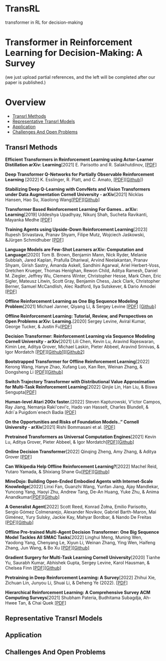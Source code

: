 # TransRL
transformer in RL for decision-making 




# Transformer in Reinforcement Learning for Decision-Making: A Survey 

(we just upload partial references, and the left will be completed after our paper is published.)


# Overview
 - [Transrl Methods](##Transrl)
 - [Representative Transrl Models](##Representative)
 - [Application](##Application)
 - [Challenges And Open Problems](##Challenges)

## Transrl Methods
**Efficient Transformers in Reinforcement Learning using Actor-Learner Distillation arXiv: Learning**[2021]
E. Parisotto and R. Salakhutdinov, [[PDF]](https://arxiv.org/pdf/2104.01655.pdf)

**Deep Transformer Q-Networks for Partially Observable Reinforcement Learning** [2022]
K. Esslinger, R. Platt, and C. Amato,  [[PDF]](https://export.arxiv.org/pdf/2206.01078.pdf)[[Github]](https://github.com/kevslinger/DTQN))

**Stabilizing Deep Q-Learning with ConvNets and Vision Transformers under Data Augmentation Cornell University - arXiv**[2021]
 Nicklas Hansen, Hao Su,  Xiaolong Wang[[PDF]](https://export.arxiv.org/pdf/2107.00644.pdf)[[Github]](https://nicklashansen.github.io/SVEA)
 
**Transformer Based Reinforcement Learning For Games.. arXiv: Learning**[2019]
 Uddeshya Upadhyay, Nikunj Shah, Sucheta Ravikanti, Mayanka Medhe [[PDF]](https://arxiv.org/abs/1912.03918)
 
**Training Agents using Upside-Down Reinforcement Learning**[2023]
 Rupesh Srivastava, Pranav Shyam, Filipe Mutz, Wojciech Jaśkowski, &Jürgen Schmidhuber [[PDF]](http://export.arxiv.org/pdf/1912.02877v1.pdf)
 
**Language Models are Few-Shot Learners arXiv: Computation and Language**[2020]
Tom B. Brown, Benjamin Mann, Nick Ryder, Melanie Subbiah, Jared Kaplan, Prafulla Dhariwal, Arvind Neelakantan, Pranav Shyam, Girish Sastry, Amanda Askell, Sandhini Agarwal, Ariel Herbert-Voss, Gretchen Krueger, Thomas Henighan, Rewon Child, Aditya Ramesh, Daniel M. Ziegler, Jeffrey Wu, Clemens Winter, Christopher Hesse, Mark Chen, Eric Sigler, Mateusz Litwin, Scott Gray, Benjamin Chess, Jack Clark, Christopher Berner, Samuel McCandlish, Alec Radford, Ilya Sutskever, & Dario Amodei  [[PDF]](https://proceedings.neurips.cc/paper/2020/file/1457c0d6bfcb4967418bfb8ac142f64a-Paper.pdf)

**Offline Reinforcement Learning as One Big Sequence Modeling Problem**[2021]
Michael Janner, Qiyang Li, & Sergey Levine [[PDF]](http://export.arxiv.org/pdf/2106.02039v3.pdf) [[Github]](https://trajectory-transformer.github.io/)

**Offline Reinforcement Learning: Tutorial, Review, and Perspectives on Open Problems arXiv: Learning.**[2020]
Sergey Levine, Aviral Kumar, George Tucker, & Justin Fu[[PDF]](https://export.arxiv.org/pdf/2005.01643.pdf)

**Decision Transformer: Reinforcement Learning via Sequence Modeling Cornell University - arXiv**[2021]
Lili Chen, Kevin Lu, Aravind Rajeswaran, Kimin Lee, Aditya Grover, Michael Laskin, Pieter Abbeel, Aravind Srinivas, & Igor Mordatch [[PDF]](https://export.arxiv.org/pdf/2106.01345.pdf)[[Github1]](https://github.com/karpathy/minGPT)[[Github2]](https://github.com/karpathy/minGPT/blob/master/play_char.ipynb)

**Bootstrapped Transformer for Offline Reinforcement Learning**[2022]
Kerong Wang, Hanye Zhao, Xufang Luo, Kan Ren, Weinan Zhang, & Dongsheng Li  [[PDF]](https://export.arxiv.org/pdf/2206.08569v2.pdf)[[Github]](https://seqml.github.io/bootorl)

**Switch Trajectory Transformer with Distributional Value Approximation for Multi-Task Reinforcement Learning**[2022]
Qinjie Lin, Han Liu, & Biswa Sengupta[[PDF]](https://export.arxiv.org/pdf/2203.07413.pdf)

**Human-level Atari 200x faster.**[2022]
Steven Kapturowski, V\'ictor Campos, Ray Jiang, Nemanja Raki\'cevi\'c, Hado van Hasselt, Charles Blundell, & Adri\`a Puigdom\`enech Badia [[PDF]](https://export.arxiv.org/pdf/2209.07550v1.pdf)

**On the Opportunities and Risks of Foundation Models..” Cornell University - arXiv**[2021]
Rishi Bommasani et al.  [[PDF]](https://export.arxiv.org/pdf/2108.07258v3.pdf)

**Pretrained Transformers as Universal Computation Engines**[2021]
Kevin Lu, Aditya Grover, Pieter Abbeel, & Igor Mordatch[[PDF]](https://export.arxiv.org/pdf/2103.05247.pdf)[[Github]](https://github.com/kzl/universal-computation)

**Online Decision Transformer**[2022]
Qinqing Zheng, Amy Zhang, & Aditya Grover  [[PDF]](https://export.arxiv.org/pdf/2202.05607v2.pdf)

**Can Wikipedia Help Offline Reinforcement Learning?**[2022]
Machel Reid, Yutaro Yamada, & Shixiang Shane Gu[[PDF]](https://export.arxiv.org/pdf/2201.12122v3.pdf)[[Github]](https://github.com/machelreid/can-wikipedia-help-offline-rl)

**MineDojo: Building Open-Ended Embodied Agents with Internet-Scale Knowledge**[2022]
Linxi Fan, Guanzhi Wang, Yunfan Jiang, Ajay Mandlekar, Yuncong Yang, Haoyi Zhu, Andrew Tang, De-An Huang, Yuke Zhu, & Anima Anandkumar[[PDF]](https://export.arxiv.org/pdf/2206.08853v2.pdf)[[Github]](https://github.com/MineDojo/MineDojo)

**A Generalist Agent**[2022]
Scott Reed, Konrad Żołna, Emilio Parisotto, Sergio Gómez Colmenarejo, Alexander Novikov, Gabriel Barth-Maron, Mai Giménez, Yury Sulsky, Jackie Kay, Mahyar Bordbar, & Nando De Freitas [[PDF]](https://export.arxiv.org/pdf/2205.06175v3.pdf)[[Github]](https://github.com/rlworkgroup/metaworld/commit/a0009ed9a208ff9864a5c1368c04c273bb20dd06)

**Offline Pre-trained Multi-Agent Decision Transformer: One Big Sequence Model Tackles All SMAC Tasks**[2022]
Linghui Meng, Muning Wen, Yaodong Yang, Chenyang Le, Xiyun Li, Weinan Zhang, Ying Wen, Haifeng Zhang, Jun Wang, & Bo Xu [[PDF]](http://export.arxiv.org/pdf/2112.02845v3.pdf)[[Github]](https://github.com/ReinholdM/Offline-Pre-trained-Multi-Agent-Decision-Transformer)

**Gradient Surgery for Multi-Task Learning Cornell University**[2020]
Tianhe Yu, Saurabh Kumar, Abhishek Gupta, Sergey Levine, Karol Hausman, & Chelsea Finn [[PDF]](https://papers.nips.cc/paper/2020/file/3fe78a8acf5fda99de95303940a2420c-Paper.pdf)[[Github]](https://github.com/tianheyu927/PCGrad)

**Pretraining in Deep Reinforcement Learning: A Survey**[2022]
Zhihui Xie, Zichuan Lin, Junyou Li, Shuai Li, & Deheng Ye (2022). 
 [[PDF]](https://export.arxiv.org/pdf/2211.03959v1.pdf)
 
**Hierarchical Reinforcement Learning: A Comprehensive Survey ACM Computing Surveys**[2021]
Shubham Pateria, Budhitama Subagdja, Ah-Hwee Tan, & Chai Quek  [[PDF]](https://ink.library.smu.edu.sg/cgi/viewcontent.cgi?article=7054&context=sis_research)




## Representative Transrl Models

## Application

## Challenges And Open Problems



